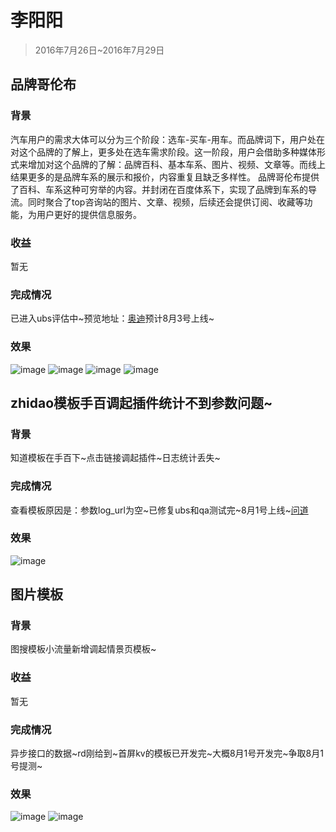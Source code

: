 # 李阳阳

> 2016年7月26日~2016年7月29日

## 品牌哥伦布

### 背景

汽车用户的需求大体可以分为三个阶段：选车-买车-用车。而品牌词下，用户处在对这个品牌的了解上，更多处在选车需求阶段。这一阶段，用户会借助多种媒体形式来增加对这个品牌的了解：品牌百科、基本车系、图片、视频、文章等。而线上结果更多的是品牌车系的展示和报价，内容重复且缺乏多样性。
品牌哥伦布提供了百科、车系这种可穷举的内容。并封闭在百度体系下，实现了品牌到车系的导流。同时聚合了top咨询站的图片、文章、视频，后续还会提供订阅、收藏等功能，为用户更好的提供信息服务。

### 收益

暂无

### 完成情况

已进入ubs评估中~预览地址：<a href="https://wwwhttps.baidu.com/s?word=%E5%A5%A5%E8%BF%AA&sa=tb&ts=4529682&t_kt=0&ie=utf-8&rsv_t=e814bBWwkxSy%252FmgeJ8IN6yc3ST0ESJz6QlXZphpn3N7U2RY4n%252FTi&tn=iphone&rsv_pq=13114948847879260447&ss=101&t_it=1&rsv_sug4=3148&inputT=3144&oq=AMG&sid=102163#|act=activity%2Fbrand_video%2Fbrand%3D%257B%2522key%2522%253A%2522%25E5%25A5%25A5%25E8%25BF%25AA%2522%252C%2522srcid%2522%253A%252231251%2522%252C%2522tplPos%2522%253A%25221%2522%252C%2522tabname%2522%253A%255B%2522%25E5%25A4%25AA%25E5%25B9%25B3%25E6%25B4%258B%25E6%25B1%25BD%25E8%25BD%25A6%2522%252C%2522%25E7%2588%25B1%25E5%258D%25A1%25E6%25B1%25BD%25E8%25BD%25A6%2522%255D%257D">奥迪</a>预计8月3号上线~


### 效果

![image](http://gitlab.baidu.com/psfe/ala-weeklyreport/uploads/d9a1473863ef0abb1b8d78a781e794b1/image.png)
![image](http://gitlab.baidu.com/psfe/ala-weeklyreport/uploads/354c70228131b3fdf16e6d7a32201c04/image.png)
![image](http://gitlab.baidu.com/psfe/ala-weeklyreport/uploads/efdd8060c95a0fed70330900de5a5c6c/image.png)
![image](http://gitlab.baidu.com/psfe/ala-weeklyreport/uploads/5f85451cda03da843e34325401834126/image.png)


## zhidao模板手百调起插件统计不到参数问题~
	
### 背景

知道模板在手百下~点击链接调起插件~日志统计丢失~

### 完成情况

查看模板原因是：参数log_url为空~已修复ubs和qa测试完~8月1号上线~<a href="http://cp01-msg-mcp-web-26.epc.baidu.com:8003/s?word=%E9%97%AE%E9%81%93&sid=104062">问道</a>

### 效果

![image](http://gitlab.baidu.com/psfe/ala-weeklyreport/uploads/71c11093792fff3653e69848e614ff96/image.png)


## 图片模板

### 背景

图搜模板小流量新增调起情景页模板~

### 收益

暂无

### 完成情况

异步接口的数据~rd刚给到~首屏kv的模板已开发完~大概8月1号开发完~争取8月1号提测~


### 效果

![image](http://gitlab.baidu.com/psfe/ala-weeklyreport/uploads/55e260d6a86b7b45b51b0ef9430401f4/image.png)
![image](http://gitlab.baidu.com/psfe/ala-weeklyreport/uploads/c937e762acbec9d707daa867b567b1c4/image.png)

